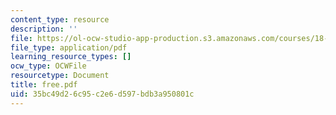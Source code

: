 ```yaml
---
content_type: resource
description: ''
file: https://ol-ocw-studio-app-production.s3.amazonaws.com/courses/18-996-random-matrix-theory-and-its-applications-spring-2004/35bc49d26c95c2e6d597bdb3a950801c_free.pdf
file_type: application/pdf
learning_resource_types: []
ocw_type: OCWFile
resourcetype: Document
title: free.pdf
uid: 35bc49d2-6c95-c2e6-d597-bdb3a950801c
---
```

